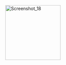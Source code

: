 <img width="174" alt="Screenshot_18" src="https://github.com/appaminul24hr/Relative-Layout-01/assets/139473883/d45c07e1-b9f9-4a84-a5a1-33f839e7f9b4">
